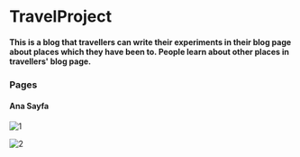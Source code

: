 # TravelProject

#### This is a blog that travellers can write their experiments in their blog page about places which they have been to. People learn about other places in travellers' blog page.

### Pages

#### Ana Sayfa

![1](https://user-images.githubusercontent.com/74780105/135286708-d2f74ea1-3746-4bad-9477-f2f45a9c6cc3.PNG)

![2](https://user-images.githubusercontent.com/74780105/135286821-bb223a9b-a9f8-4bca-b374-725430de08e2.PNG)


